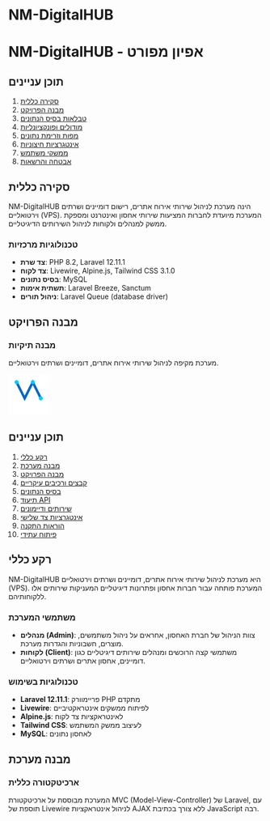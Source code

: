 # NM-DigitalHUB
# NM-DigitalHUB - אפיון מפורט

## תוכן עניינים

1. [סקירה כללית](#סקירה-כללית)
2. [מבנה הפרויקט](#מבנה-הפרויקט)
3. [טבלאות בסיס הנתונים](#טבלאות-בסיס-הנתונים)
4. [מודולים ופונקציונליות](#מודולים-ופונקציונליות)
5. [מפות וזרימת נתונים](#מפות-וזרימת-נתונים)
6. [אינטגרציות חיצוניות](#אינטגרציות-חיצוניות)
7. [ממשקי משתמש](#ממשקי-משתמש)
8. [אבטחה והרשאות](#אבטחה-והרשאות)

## סקירה כללית

NM-DigitalHUB הינה מערכת לניהול שירותי אירוח אתרים, רישום דומיינים ושרתים וירטואליים (VPS). המערכת מיועדת לחברות המציעות שירותי אחסון ואינטרנט ומספקת ממשק למנהלים ולקוחות לניהול השירותים הדיגיטליים.

### טכנולוגיות מרכזיות

- **צד שרת**: PHP 8.2, Laravel 12.11.1
- **צד לקוח**: Livewire, Alpine.js, Tailwind CSS 3.1.0
- **בסיס נתונים**: MySQL
- **תשתית אימות**: Laravel Breeze, Sanctum
- **ניהול תורים**: Laravel Queue (database driver)

## מבנה הפרויקט

### מבנה תיקיות
מערכת מקיפה לניהול שירותי אירוח אתרים, דומיינים ושרתים וירטואליים.

![NM-DigitalHUB](./resources/svg/logo.svg)

## תוכן עניינים

1. [רקע כללי](#רקע-כללי)
2. [מבנה מערכת](#מבנה-מערכת)
3. [מבנה הפרויקט](#מבנה-הפרויקט)
4. [קבצים ורכיבים עיקריים](#קבצים-ורכיבים-עיקריים)
5. [בסיס הנתונים](#בסיס-הנתונים)
6. [תיעוד API](#תיעוד-api)
7. [שירותים ודיימונים](#שירותים-ודיימונים)
8. [אינטגרציות צד שלישי](#אינטגרציות-צד-שלישי)
9. [הוראות התקנה](#הוראות-התקנה)
10. [פיתוח עתידי](#פיתוח-עתידי)

## רקע כללי

NM-DigitalHUB היא מערכת לניהול שירותי אירוח אתרים, דומיינים ושרתים וירטואליים (VPS). המערכת פותחה עבור חברות אחסון ופתרונות דיגיטליים המעניקות שירותים אלו ללקוחותיהם.

### משתמשי המערכת

* **מנהלים (Admin)**: צוות הניהול של חברת האחסון, אחראים על ניהול משתמשים, מוצרים, חשבוניות והגדרות מערכת.
* **לקוחות (Client)**: משתמשי קצה הרוכשים ומנהלים שירותים דיגיטליים כגון דומיינים, אחסון אתרים ושרתים וירטואליים.

### טכנולוגיות בשימוש

* **Laravel 12.11.1**: פריימוורק PHP מתקדם
* **Livewire**: לפיתוח ממשקים אינטראקטיביים
* **Alpine.js**: לאינטראקציות צד לקוח
* **Tailwind CSS**: לעיצוב ממשק המשתמש
* **MySQL**: לאחסון נתונים

## מבנה מערכת

### ארכיטקטורה כללית

המערכת מבוססת על ארכיטקטורת MVC (Model-View-Controller) של Laravel, עם תוספת של Livewire לניהול אינטראקציות AJAX ללא צורך בכתיבת JavaScript רבה.
